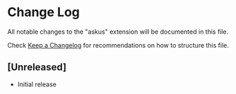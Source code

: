 # Change Log

All notable changes to the "askus" extension will be documented in this file.

Check [Keep a Changelog](http://keepachangelog.com/) for recommendations on how to structure this file.

## [Unreleased]

- Initial release